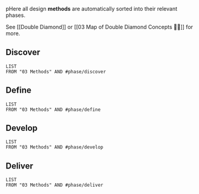 pHere all design **methods** are automatically sorted into their relevant phases.

See [[Double Diamond]] or [[03 Map of Double Diamond Concepts 💎💎]] for more.
## Discover 
```dataview
LIST
FROM "03 Methods" AND #phase/discover 
```

## Define 
```dataview
LIST
FROM "03 Methods" AND #phase/define 
```

## Develop
```dataview
LIST
FROM "03 Methods" AND #phase/develop 
```

## Deliver
```dataview
LIST
FROM "03 Methods" AND #phase/deliver
```


